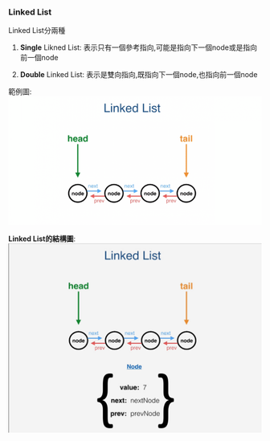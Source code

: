 ### Linked List ###

Linked List分兩種
1. **Single** Likned List:
    表示只有一個參考指向,可能是指向下一個node或是指向前一個node

2. **Double** Linked List:
    表示是雙向指向,既指向下一個node,也指向前一個node

範例圖:
![範例圖](img/linkList.gif)

**Linked List的結構圖**:
![結構圖](img/NodeStruct.png)